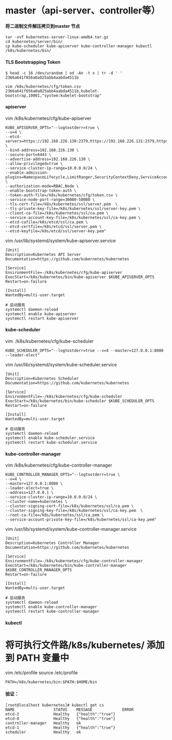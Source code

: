 # master（api-server、controller等）

#### 将二进制文件解压拷贝到master 节点
```shell
tar -xvf kubernetes-server-linux-amd64.tar.gz 
cd kubernetes/server/bin/
cp kube-scheduler kube-apiserver kube-controller-manager kubectl /k8s/kubernetes/bin/
```
#### TLS Bootstrapping Token
```shell
$ head -c 16 /dev/urandom | od -An -t x | tr -d ' '
2366a641f656a0a025abb4aabda4511b

vim /k8s/kubernetes/cfg/token.csv
2366a641f656a0a025abb4aabda4511b,kubelet-bootstrap,10001,"system:kubelet-bootstrap"
```
#### apiserver
vim /k8s/kubernetes/cfg/kube-apiserver 
```shell
KUBE_APISERVER_OPTS="--logtostderr=true \
--v=4 \
--etcd-servers=https://192.168.226.130:2379,https://192.168.226.131:2379,https://192.168.226.132:2379 \
--bind-address=192.168.226.130 \
--secure-port=6443 \
--advertise-address=192.168.226.130 \
--allow-privileged=true \
--service-cluster-ip-range=10.0.0.0/24 \
--enable-admission-plugins=NamespaceLifecycle,LimitRanger,SecurityContextDeny,ServiceAccount,ResourceQuota,NodeRestriction \
--authorization-mode=RBAC,Node \
--enable-bootstrap-token-auth \
--token-auth-file=/k8s/kubernetes/cfg/token.csv \
--service-node-port-range=30000-50000 \
--tls-cert-file=/k8s/kubernetes/ssl/server.pem  \
--tls-private-key-file=/k8s/kubernetes/ssl/server-key.pem \
--client-ca-file=/k8s/kubernetes/ssl/ca.pem \
--service-account-key-file=/k8s/kubernetes/ssl/ca-key.pem \
--etcd-cafile=/k8s/etcd/ssl/ca.pem \
--etcd-certfile=/k8s/etcd/ssl/server.pem \
--etcd-keyfile=/k8s/etcd/ssl/server-key.pem"
```
vim /usr/lib/systemd/system/kube-apiserver.service 
```shell
[Unit]
Description=Kubernetes API Server
Documentation=https://github.com/kubernetes/kubernetes

[Service]
EnvironmentFile=-/k8s/kubernetes/cfg/kube-apiserver
ExecStart=/k8s/kubernetes/bin/kube-apiserver $KUBE_APISERVER_OPTS
Restart=on-failure

[Install]
WantedBy=multi-user.target
```
```shell
# 启动服务
systemctl daemon-reload
systemctl enable kube-apiserver
systemctl restart kube-apiserver
```
#### kube-scheduler
vim  /k8s/kubernetes/cfg/kube-scheduler
```shell
KUBE_SCHEDULER_OPTS="--logtostderr=true --v=4 --master=127.0.0.1:8080 --leader-elect"
```
vim /usr/lib/systemd/system/kube-scheduler.service 
```shell
[Unit]
Description=Kubernetes Scheduler
Documentation=https://github.com/kubernetes/kubernetes

[Service]
EnvironmentFile=-/k8s/kubernetes/cfg/kube-scheduler
ExecStart=/k8s/kubernetes/bin/kube-scheduler $KUBE_SCHEDULER_OPTS
Restart=on-failure

[Install]
WantedBy=multi-user.target
```
```shell
# 启动服务
systemctl daemon-reload
systemctl enable kube-scheduler.service 
systemctl restart kube-scheduler.service
```
#### kube-controller-manager 
vim /k8s/kubernetes/cfg/kube-controller-manager
```shell
KUBE_CONTROLLER_MANAGER_OPTS="--logtostderr=true \
--v=4 \
--master=127.0.0.1:8080 \
--leader-elect=true \
--address=127.0.0.1 \
--service-cluster-ip-range=10.0.0.0/24 \
--cluster-name=kubernetes \
--cluster-signing-cert-file=/k8s/kubernetes/ssl/ca.pem \
--cluster-signing-key-file=/k8s/kubernetes/ssl/ca-key.pem  \
--root-ca-file=/k8s/kubernetes/ssl/ca.pem \
--service-account-private-key-file=/k8s/kubernetes/ssl/ca-key.pem"
```
vim /usr/lib/systemd/system/kube-controller-manager.service 
```shell
[Unit]
Description=Kubernetes Controller Manager
Documentation=https://github.com/kubernetes/kubernetes

[Service]
EnvironmentFile=-/k8s/kubernetes/cfg/kube-controller-manager
ExecStart=/k8s/kubernetes/bin/kube-controller-manager $KUBE_CONTROLLER_MANAGER_OPTS
Restart=on-failure

[Install]
WantedBy=multi-user.target
```
```shell
# 启动服务
systemctl daemon-reload
systemctl enable kube-controller-manager
systemctl restart kube-controller-manager
```
#### kubectl
# 将可执行文件路/k8s/kubernetes/ 添加到 PATH 变量中
vim /etc/profile
source /etc/profile
```shell
PATH=/k8s/kubernetes/bin:$PATH:$HOME/bin
```
#### 验证：
```shell
[root@localhost kubernetes]# kubectl get cs
NAME                 STATUS    MESSAGE             ERROR
etcd-2               Healthy   {"health":"true"}   
etcd-0               Healthy   {"health":"true"}   
controller-manager   Healthy   ok                  
etcd-1               Healthy   {"health":"true"}   
scheduler            Healthy   ok 
```
